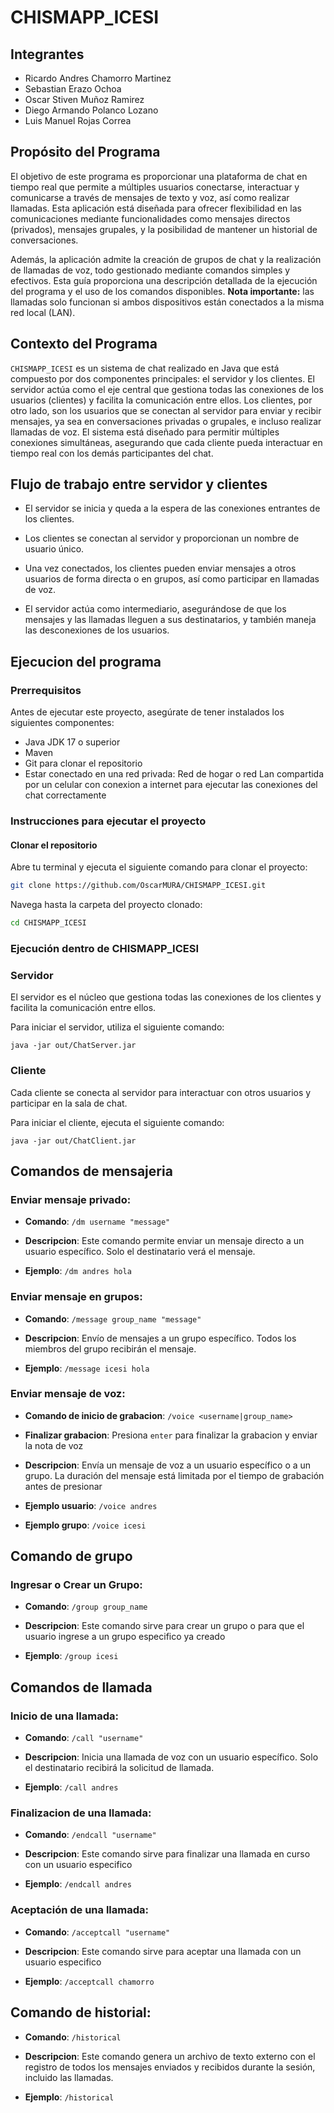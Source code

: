 # CHISMAPP_ICESI

## Integrantes

 - Ricardo Andres Chamorro Martinez
 - Sebastian Erazo Ochoa
 - Oscar Stiven Muñoz Ramirez
 - Diego Armando Polanco Lozano
 - Luis Manuel Rojas Correa

## Propósito del Programa

El objetivo de este programa es proporcionar una plataforma de chat en tiempo real que permite a múltiples usuarios conectarse, interactuar y comunicarse a través de mensajes de texto y voz, así como realizar llamadas. Esta aplicación está diseñada para ofrecer flexibilidad en las comunicaciones mediante funcionalidades como mensajes directos (privados), mensajes grupales, y la posibilidad de mantener un historial de conversaciones.

Además, la aplicación admite la creación de grupos de chat y la realización de llamadas de voz, todo gestionado mediante comandos simples y efectivos. Esta guía proporciona una descripción detallada de la ejecución del programa y el uso de los comandos disponibles. **Nota importante:** las llamadas solo funcionan si ambos dispositivos están conectados a la misma red local (LAN).

## Contexto del Programa

`CHISMAPP_ICESI` es un sistema de chat realizado en Java que está compuesto por dos componentes principales: el servidor y los clientes. El servidor actúa como el eje central que gestiona todas las conexiones de los usuarios (clientes) y facilita la comunicación entre ellos. Los clientes, por otro lado, son los usuarios que se conectan al servidor para enviar y recibir mensajes, ya sea en conversaciones privadas o grupales, e incluso realizar llamadas de voz. El sistema está diseñado para permitir múltiples conexiones simultáneas, asegurando que cada cliente pueda interactuar en tiempo real con los demás participantes del chat.

## Flujo de trabajo entre servidor y clientes

- El servidor se inicia y queda a la espera de las conexiones entrantes de los clientes.
  
- Los clientes se conectan al servidor y proporcionan un nombre de usuario único.

- Una vez conectados, los clientes pueden enviar mensajes a otros usuarios de forma directa o en grupos, así como participar en llamadas de voz.

- El servidor actúa como intermediario, asegurándose de que los mensajes y las llamadas lleguen a sus destinatarios, y también maneja las desconexiones de los usuarios.



## Ejecucion del programa

### Prerrequisitos
Antes de ejecutar este proyecto, asegúrate de tener instalados los siguientes componentes:
- Java JDK 17 o superior
- Maven 
- Git para clonar el repositorio
- Estar conectado en una red privada: Red de hogar o red Lan compartida por un celular con conexion a internet para ejecutar las conexiones del chat correctamente

### Instrucciones para ejecutar el proyecto

#### Clonar el repositorio
Abre tu terminal y ejecuta el siguiente comando para clonar el proyecto:
```bash
git clone https://github.com/OscarMURA/CHISMAPP_ICESI.git
```
Navega hasta la carpeta del proyecto clonado:
```bash
cd CHISMAPP_ICESI
```

### Ejecución dentro de CHISMAPP_ICESI

### Servidor

El servidor es el núcleo que gestiona todas las conexiones de los clientes y facilita la comunicación entre ellos.

Para iniciar el servidor, utiliza el siguiente comando:

    java -jar out/ChatServer.jar

### Cliente

Cada cliente se conecta al servidor para interactuar con otros usuarios y participar en la sala de chat.

Para iniciar el cliente, ejecuta el siguiente comando:

    java -jar out/ChatClient.jar
   
## Comandos de mensajeria

### Enviar mensaje privado:

- **Comando**: `/dm username "message"`

- **Descripcion**:  Este comando permite enviar un mensaje directo a un usuario específico. Solo el destinatario verá el mensaje.

- **Ejemplo**: `/dm andres hola`
  

### Enviar mensaje en grupos:

- **Comando**: `/message group_name "message"`

- **Descripcion**:  Envío de mensajes a un grupo específico. Todos los miembros del grupo recibirán el mensaje.

- **Ejemplo**: `/message icesi hola`
  

### Enviar mensaje de voz:

- **Comando de inicio de grabacion**: `/voice <username|group_name>`

- **Finalizar grabacion**: Presiona `enter` para finalizar la grabacion y enviar la nota de voz

- **Descripcion**:  Envía un mensaje de voz a un usuario específico o a un grupo. La duración del mensaje está limitada por el tiempo de grabación antes de presionar

- **Ejemplo usuario**: `/voice andres`

- **Ejemplo grupo**: `/voice icesi`



## Comando de grupo

### Ingresar o Crear un Grupo:

- **Comando**: `/group group_name`

- **Descripcion**:  Este comando sirve para crear un grupo o para que el usuario ingrese a un grupo especifico ya creado

- **Ejemplo**: `/group icesi`
  

## Comandos de llamada

###  Inicio de una llamada:

- **Comando**: `/call "username"`

- **Descripcion**:  Inicia una llamada de voz con un usuario específico. Solo el destinatario recibirá la solicitud de llamada.

- **Ejemplo**: `/call andres`
  

### Finalizacion de una llamada:

- **Comando**: `/endcall "username"`

- **Descripcion**:  Este comando sirve para finalizar una llamada en curso con un usuario especifico

- **Ejemplo**: `/endcall andres`

### Aceptación de una llamada:

- **Comando**: `/acceptcall "username"`

- **Descripcion**:  Este comando sirve para aceptar una llamada con un usuario especifico

- **Ejemplo**: `/acceptcall chamorro`
  

## Comando de historial:

- **Comando**: `/historical`

- **Descripcion**:  Este comando genera un archivo de texto externo con el registro de todos los mensajes enviados y recibidos durante la sesión, incluido las llamadas. 

- **Ejemplo**: `/historical`






